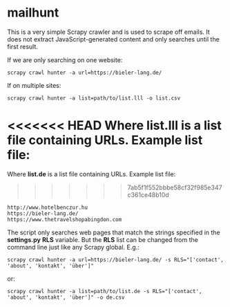 # mailhunt

This is a very simple Scrapy crawler and is used to scrape off emails. It does not extract JavaScript-generated content and only searches until the first result.


If we are only searching on one website:
```
scrapy crawl hunter -a url=https://bieler-lang.de/
```

If on multiple sites:
```
scrapy crawl hunter -a list=path/to/list.lll -o list.csv
```
<<<<<<< HEAD
Where **list.lll** is a list file containing URLs. Example list file:
=======
Where **list.de** is a list file containing URLs. Example list file:
>>>>>>> 7ab5f1f552bbbe58cf32f985e347c361ce48b10d
```
http://www.hotelbenczur.hu
https://bieler-lang.de/
https://www.thetravelshopabingdon.com
```

The script only searches web pages that match the strings specified in the **settings.py** **RLS** variable. But the **RLS** list can be changed from the command line just like any Scrapy global. E.g.: 
```
scrapy crawl hunter -a url=https://bieler-lang.de/ -s RLS="['contact', 'about', 'kontakt', 'über']"
```
or:
```
scrapy crawl hunter -a list=path/to/list.de -s RLS="['contact', 'about', 'kontakt', 'über']" -o de.csv
```

